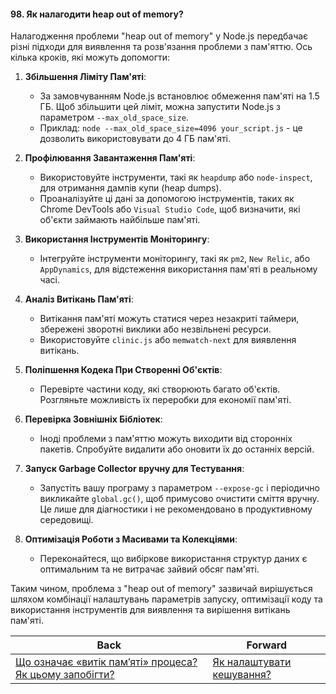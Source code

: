#### 98. Як налагодити heap out of memory?

Налагодження проблеми "heap out of memory" у Node.js передбачає різні підходи для виявлення та розв'язання проблеми з пам'яттю. Ось кілька кроків, які можуть допомогти:

1. **Збільшення Ліміту Пам'яті**:
   - За замовчуванням Node.js встановлює обмеження пам'яті на 1.5 ГБ. Щоб збільшити цей ліміт, можна запустити Node.js з параметром `--max_old_space_size`.
   - Приклад: `node --max_old_space_size=4096 your_script.js` - це дозволить використовувати до 4 ГБ пам'яті.

2. **Профілювання Завантаження Пам'яті**:
   - Використовуйте інструменти, такі як `heapdump` або `node-inspect`, для отримання дампів купи (heap dumps).
   - Проаналізуйте ці дані за допомогою інструментів, таких як Chrome DevTools або `Visual Studio Code`, щоб визначити, які об'єкти займають найбільше пам'яті.

3. **Використання Інструментів Моніторингу**:
   - Інтегруйте інструменти моніторингу, такі як `pm2`, `New Relic`, або `AppDynamics`, для відстеження використання пам'яті в реальному часі.

4. **Аналіз Витікань Пам'яті**:
   - Витікання пам'яті можуть статися через незакриті таймери, збережені зворотні виклики або незвільнені ресурси.
   - Використовуйте `clinic.js` або `memwatch-next` для виявлення витікань.

5. **Поліпшення Кодека При Створенні Об'єктів**:
   - Перевірте частини коду, які створюють багато об'єктів. Розгляньте можливість їх переробки для економії пам'яті.

6. **Перевірка Зовнішніх Бібліотек**:
   - Іноді проблеми з пам'яттю можуть виходити від сторонніх пакетів. Спробуйте видалити або оновити їх до останніх версій.

7. **Запуск Garbage Collector вручну для Тестування**:
   - Запустіть вашу програму з параметром `--expose-gc` і періодично викликайте `global.gc()`, щоб примусово очистити сміття вручну. Це лише для діагностики і не рекомендовано в продуктивному середовищі.

8. **Оптимізація Роботи з Масивами та Колекціями**:
   - Переконайтеся, що вибіркове використання структур даних є оптимальним та не витрачає зайвий обсяг пам'яті.

Таким чином, проблема з "heap out of memory" зазвичай вирішується шляхом комбінації налаштувань параметрів запуску, оптимізації коду та використання інструментів для виявлення та вирішення витікань пам'яті.

| Back | Forward |
|---|---|
| [Що означає «витік пам’яті» процеса? Як цьому запобігти?](/ua/middle/nodejs/what-is-a-memory-leak-in-a-process-and-how-can-it-be-prevented.md)  | [Як налаштувати кешування?](/ua/middle/nodejs/how-to-configure-caching.md) |